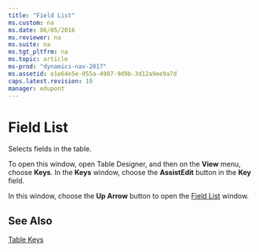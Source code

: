 ```yaml
---
title: "Field List"
ms.custom: na
ms.date: 06/05/2016
ms.reviewer: na
ms.suite: na
ms.tgt_pltfrm: na
ms.topic: article
ms-prod: "dynamics-nav-2017"
ms.assetid: e1e64e5e-055a-4987-9d9b-3d12a9ee9a7d
caps.latest.revision: 10
manager: edupont
---
```

# Field List
Selects fields in the table.  

 To open this window, open Table Designer, and then on the **View** menu, choose **Keys**. In the **Keys** window, choose the **AssistEdit** button in the **Key** field.  

 In this window, choose the **Up Arrow** button to open the [Field List](-$-S_2122-Field-List-$-.md) window.  

## See Also  
 [Table Keys](../Table-Keys.md)

